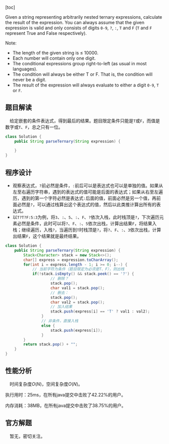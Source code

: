 [toc]

Given a string representing arbitrarily nested ternary expressions, calculate the result of the expression. You can always assume that the given expression is valid and only consists of digits `0-9`, `?`, `:`, `T` and `F` (`T` and `F` represent True and False respectively).

Note:

* The length of the given string is ≤ 10000.
* Each number will contain only one digit.
* The conditional expressions group right-to-left (as usual in most languages).
* The condition will always be either T or F. That is, the condition will never be a digit.
* The result of the expression will always evaluate to either a digit `0-9`, `T` or `F`.



## 题目解读

&emsp;给定嵌套的条件表达式，得到最后的结果。题目限定条件只能是`T`或`F`，而值是数字或`T`、`F`，总之只有一位。

```java
class Solution {
    public String parseTernary(String expression) {
        
    }
}
```

## 程序设计

* 观察表达式，`?`前必然是条件，`:`前后可以是表达式也可以是单独的值。如果从左至右遍历字符串，遇到的表达式的值可能是后面的表达式；如果从右至左遍历，遇到的第一个字符必然是表达式`:`后面的值，前面必然是另一个值，再前面必然是`?`，可以通过栈算出这个表达式的值，然后以此类推计算出所有的表达式。
* 以`T?T?F:5:3`为例，将`3`、`:`、`5`、`:`、`F`、`?`依次入栈，此时栈顶是`?`，下次遍历元素必然是条件，此时可以将`?`、`F`、`:`、`5`依次出栈，计算出结果`F`，将结果入栈；继续遍历，入栈`?`，当遍历到`T`时栈顶是`?`，将`?`、`F`、`:`、`3`依次出栈，计算出结果`F`，这个结果就是最终结果。

```java
class Solution {
    public String parseTernary(String expression) {
        Stack<Character> stack = new Stack<>();
        char[] express = expression.toCharArray();
        for(int i = express.length - 1; i >= 0; i--) {
            // 当前字符为条件（题目限定为必须是T、F），则出栈
            if(!stack.isEmpty() && stack.peek() == '?') {
                    // 删除？
                    stack.pop();
                    char val1 = stack.pop();
                    // 删去：
                    stack.pop();
                    char val2 = stack.pop();
                    // 加入结果
                    stack.push(express[i] == 'T' ? val1 : val2);
                } 
                // 非条件，直接入栈
                else {
                    stack.push(express[i]);
                }
        }
        return stack.pop() + "";
    }
}
```

## 性能分析

&emsp;时间复杂度$O(N)$，空间复杂度$O(N)$。

执行用时：25ms，在所有java提交中击败了42.22%的用户。

内存消耗：38MB，在所有java提交中击败了38.75%的用户。

## 官方解题

&emsp;暂无，密切关注。